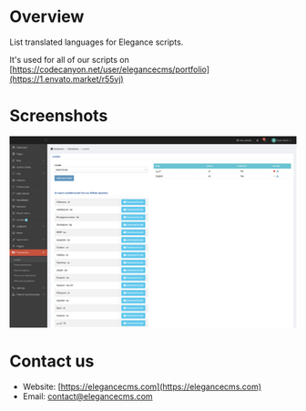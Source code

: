 # Overview

List translated languages for Elegance scripts.

It's used for all of our scripts on [https://codecanyon.net/user/elegancecms/portfolio](https://1.envato.market/r55vj)

# Screenshots

![Screenshot](./screenshot.png)

# Contact us
- Website: [https://elegancecms.com](https://elegancecms.com)
- Email: [contact@elegancecms.com](mailto:contact@elegancecms.com)
